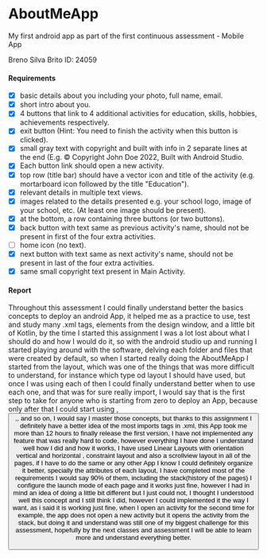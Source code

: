 # AboutMeApp
My first android app as part of the first continuous assessment - Mobile App

Breno Silva Brito
ID: 24059

#### Requirements

- [x] basic details about you including your photo, full name, email.
- [x] short intro about you.
- [x] 4 buttons that link to 4 additional activities for education, skills, hobbies, achievements respectively.
- [x] exit button (Hint: You need to finish the activity when this button is clicked).
- [x] small gray text with copyright and built with info in 2 separate lines at the end (E.g. © Copyright John Doe 2022, Built with Android Studio.
- [x] Each button link should open a new activity.
- [x] top row (title bar) should have a vector icon and title of the activity (e.g. mortarboard icon followed by the title "Education").
- [x] relevant details in multiple text views.
- [x] images related to the details presented e.g. your school logo, image of your school, etc. (At least one image should be present).
- [x] at the bottom, a row containing three buttons (or two buttons).
- [x] back button with text same as previous activity's name, should not be present in first of the four extra activities.
- [ ] home icon (no text).
- [x] next button with text same as next activity's name, should not be present in last of the four extra activities.
- [x] same small copyright text present in Main Activity.

#### Report

Throughout this assessment I could finally understand better the basics concepts to deploy an android App, it helped me as a practice 
to use, test and study many .xml tags, elements from the design window, and a little bit of Kotlin, by the time I started this assignment 
I was a lot lost about what I should do and how I would do it, so with the android studio up and running I started playing around with the
software, delving each folder and files that were created by default, so when I started really doing the AboutMeApp I started from the layout, 
which was one of the things that was more difficult to understand, for instance which type od layout I should have used, but once 
I was using each of then I could finally understand better when to use each one, and that was for sure really import, I would say that is
the first step to take for anyone who is starting from zero to deploy an App, because only after that I could start using <image>,<button>,<textview>,
and so on, I would say I master those concepts, but thanks to this assignment I definitely have a better idea of the most imports tags in .xml,
this App took me more than 12 hours to finally release the first version, I have not implemented any feature that was really hard to code, however
everything I have done I understand well how I did and how it works, I have used Linear Layouts with orientation vertical and horizontal
, constraint layout and also a scrollview layout in all of the pages, if I have to do the same or any other App I know I could definitely
organize it better, specially the attributes of each layout, I have completed most of the requirements I would say 90% of them, including the stack(history of the pages)
I configure the launch mode of each page and it works just fine, however I had in mind an idea of doing a little bit different but I
just could not, I thought I understood well this concept and I still think I did, however I could implemented it the way I want, as i said it is 
working just fine, when I open an activity for the second time for example, the app does not open a new activity but it opens the activity from
the stack, but doing it and understand was still one of my biggest challenge for this assessment, hopefully by the next classes and assessment 
I will be able to learn more and understand everything better.
